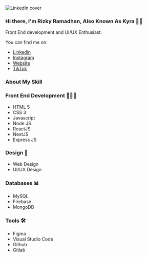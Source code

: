 ![LinkedIn cover](https://user-images.githubusercontent.com/71491992/126656797-ea8759c3-66e3-4759-a3ab-e896a21d2b58.png)

### Hi there, I'm Rizky Ramadhan, Also Known As Kyra 👋🏻

Front End development and UI/UX Enthusiast.

You can find me on: 
- [Linkedin](https://www.linkedin.com/in/rizkykyra/)
- [Instagram](https://www.instagram.com/code.kyra/)
- [Website](https://meetkyra.vercel.app/)
- [TikTok](https://www.tiktok.com/@code.kyra)

### About My Skill
### Front End Development 👨🏻‍💻
- HTML 5
- CSS 3
- Javascript
- Node JS
- ReactJS
- NextJS
- Express JS

### Design 🎨
- Web Design
- UI/UX Design

### Databases 📊
- MySQL
- Firebase
- MongoDB

### Tools 🛠️
- Figma
- Visual Studio Code
- Github
- Gitlab
